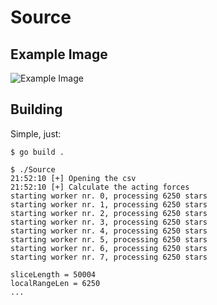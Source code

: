 # Source

## Example Image

![Example Image](https://git.darknebu.la/GalaxySimulator/Source/raw/master/example_image_cropped.png)

## Building

Simple, just:
```
$ go build .

$ ./Source
21:52:10 [+] Opening the csv                                             	21:52:10 [+] Calculate the acting forces                                 	
starting worker nr. 0, processing 6250 stars
starting worker nr. 1, processing 6250 stars
starting worker nr. 2, processing 6250 stars
starting worker nr. 3, processing 6250 stars
starting worker nr. 4, processing 6250 stars
starting worker nr. 5, processing 6250 stars
starting worker nr. 6, processing 6250 stars
starting worker nr. 7, processing 6250 stars

sliceLength = 50004
localRangeLen = 6250
...
```
